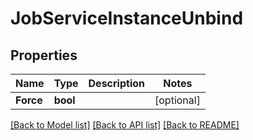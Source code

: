 # JobServiceInstanceUnbind

## Properties
Name | Type | Description | Notes
------------ | ------------- | ------------- | -------------
**Force** | **bool** |  | [optional] 

[[Back to Model list]](../README.md#documentation-for-models) [[Back to API list]](../README.md#documentation-for-api-endpoints) [[Back to README]](../README.md)


